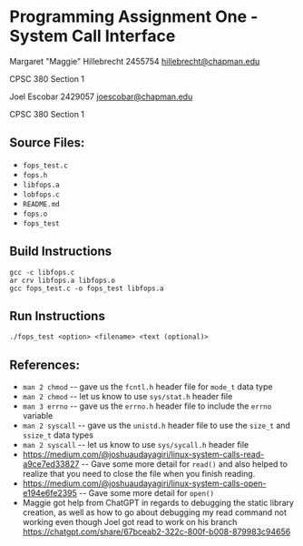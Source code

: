 # Programming Assignment One - System Call Interface
Margaret "Maggie" Hillebrecht
2455754
hillebrecht@chapman.edu

CPSC 380 Section 1

Joel Escobar
2429057
joescobar@chapman.edu

CPSC 380 Section 1

## Source Files:
* `fops_test.c`
* `fops.h`
* `libfops.a`
* `lobfops.c`
* `README.md`
* `fops.o`
* `fops_test`

## Build Instructions
```
gcc -c libfops.c
ar crv libfops.a libfops.o
gcc fops_test.c -o fops_test libfops.a
```

## Run Instructions
```
./fops_test <option> <filename> <text (optional)>
```

## References:
* `man 2 chmod` -- gave us the `fcntl.h` header file for `mode_t` data type
* `man 2 chmod` -- let us know to use `sys/stat.h` header file
* `man 3 errno` -- gave us the `errno.h` header file to include the `errno` variable
* `man 2 syscall` -- gave us the `unistd.h` header file to use the `size_t` and `ssize_t` data types
* `man 2 syscall` -- let us know to use `sys/sycall.h` header file
* https://medium.com/@joshuaudayagiri/linux-system-calls-read-a9ce7ed33827 -- Gave some more detail for `read()` and also helped to realize that you need to close the file when you finish reading.
* https://medium.com/@joshuaudayagiri/linux-system-calls-open-e194e6fe2395 -- Gave some more detail for `open()`
* Maggie got help from ChatGPT in regards to debugging the static library creation, as well as how to go about debugging my read command not working even though Joel got read to work on his branch https://chatgpt.com/share/67bceab2-322c-800f-b008-879983c94656
